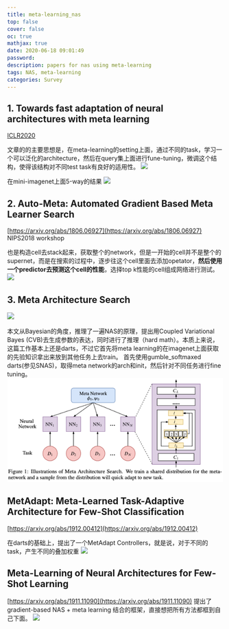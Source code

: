 ```yaml
---
title: meta-learning_nas
top: false
cover: false
oc: true
mathjax: true
date: 2020-06-18 09:01:49
password:
description: papers for nas using meta-learning
tags: NAS, meta-learning
categories: Survey
---
```


## 1. Towards fast adaptation of neural architectures with meta learning

[ICLR2020](https://openreview.net/forum?id=r1eowANFvr)

文章的的主要思想是，在meta-learning的setting上面，通过不同的task，学习一个可以泛化的architecture，然后在query集上面进行fune-tuning，微调这个结构，使得该结构对不同test task有良好的适用性。
![](https://s2.loli.net/2022/02/08/WdiwUbqfGHBDFO5.png)

在mini-imagenet上面5-way的结果
![](https://s2.loli.net/2022/02/08/DjiUZRg9dThlMSP.png)

## 2. Auto-Meta: Automated Gradient Based Meta Learner Search

[https://arxiv.org/abs/1806.06927](https://arxiv.org/abs/1806.06927) NIPS2018 workshop

也是构造cell去stack起来，获取整个的network，但是一开始的cell并不是整个的supernet，而是在搜索的过程中，逐步往这个cell里面去添加opetator，**然后使用一个predictor去预测这个cell的性能**，选择top k性能的cell组成网络进行测试。
![](https://s2.loli.net/2022/02/08/vZe5xTgW9UGLHEJ.png)

## 3. Meta Architecture Search

![](https://s2.loli.net/2022/02/08/GRloLut4PFAKsin.png)

本文从Bayesian的角度，推理了一遍NAS的原理，提出用Coupled Variational Bayes (CVB)去生成参数的表达，同时进行了推理（hard math）。本质上来说，这篇工作基本上还是darts，不过它首先将meta learning的在imagenet上面获取的先验知识拿出来放到其他任务上去train。
首先使用gumble_softmaxed darts(参见SNAS)，取得meta network的arch和init，然后针对不同任务进行fine tuning。
![meta as](08-meta-learning-nas/04-meta_architecture_search.png)

## MetAdapt: Meta-Learned Task-Adaptive Architecture for Few-Shot Classification

[https://arxiv.org/abs/1912.00412](https://arxiv.org/abs/1912.00412)

在darts的基础上，提出了一个MetAdapt Controllers，就是说，对于不同的task，产生不同的叠加权重
![](https://s2.loli.net/2022/02/08/7ZFXxTMz5uiRHD8.png)

## Meta-Learning of Neural Architectures for Few-Shot Learning

[https://arxiv.org/abs/1911.11090](https://arxiv.org/abs/1911.11090)
提出了gradient-based NAS + meta learning 结合的框架，直接想把所有方法都框到自己下面。
![](https://s2.loli.net/2022/02/08/Y95WIqhJoeTRkAU.png)
